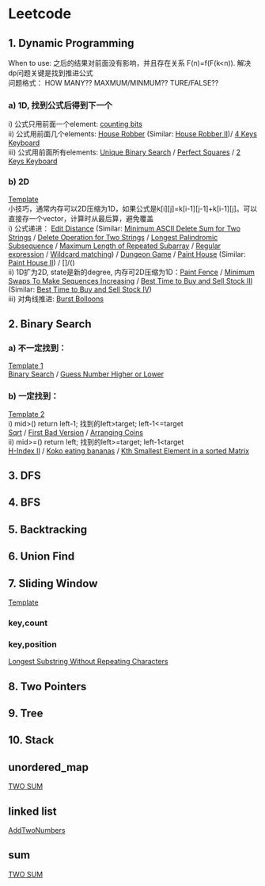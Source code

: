 # Leetcode
## 1. Dynamic Programming
When to use: 之后的结果对前面没有影响，并且存在关系 F(n)=f(F(k<n)). 解决dp问题关键是找到推进公式  
问题格式： HOW MANY?? MAXMUM/MINMUM?? TURE/FALSE??  
### a) 1D, 找到公式后得到下一个
i) 公式只用前面一个element: [counting bits](https://github.com/chbyang/Leetcode/blob/master/code/0338Counting%20Bits.h)  
ii) 公式用前面几个elements: [House Robber](https://github.com/chbyang/Leetcode/blob/master/code/0198House%20Robber.h) (Similar: [House Robber II](https://github.com/chbyang/Leetcode/blob/master/code/0213House%20Robber%20II.h))/ [4 Keys Keyboard](https://github.com/chbyang/Leetcode/blob/master/code/0651_4%20Keys%20Keyboard.h)   
iii) 公式用前面所有elements: [Unique Binary Search](https://github.com/chbyang/Leetcode/blob/master/code/0096Unique%20Binary%20Search%20Trees.h)  / [Perfect Squares](https://github.com/chbyang/Leetcode/blob/master/code/0279Perfect%20Squares.h) / [2 Keys Keyboard](https://github.com/chbyang/Leetcode/blob/master/code/0650_2%20Keys%20Keyboard.h)  
### b) 2D
[Template](https://github.com/chbyang/Leetcode/blob/master/template/2D_DP1.cpp)  
小技巧，通常内存可以2D压缩为1D，如果公式是k[i][j]=k[i-1][j-1]+k[i-1][j]。可以直接存一个vector，计算时从最后算，避免覆盖  
i) 公式递进： 
[Edit Distance](https://github.com/chbyang/Leetcode/blob/master/code/0072Edit%20Distance.h) (Similar: [Minimum ASCII Delete Sum for Two Strings](https://github.com/chbyang/Leetcode/blob/master/code/0712Minimum%20ASCII%20Delete%20Sum%20for%20Two%20Strings.h) / [Delete Operation for Two Strings](https://github.com/chbyang/Leetcode/blob/master/code/0583Delete%20Operation%20for%20Two%20Strings.h) / [Longest Palindromic Subsequence](https://github.com/chbyang/Leetcode/blob/master/code/0516Longest%20Palindromic%20Subsequence.h) / [Maximum Length of Repeated Subarray](https://github.com/chbyang/Leetcode-Templates-and-Examples/blob/master/code/0718Maximum%20Length%20of%20Repeated%20Subarray.h) / [Regular expression](https://github.com/chbyang/Leetcode/edit/master/code/0010Regular%20Expression%20Matching.h) / [Wildcard matching](https://github.com/chbyang/Leetcode/blob/master/code/0044Wildcard%20Matching.h)) / [Dungeon Game](https://github.com/chbyang/Leetcode/blob/master/code/0174Dungeon%20Game.h) / [Paint House](https://github.com/chbyang/Leetcode/blob/master/code/0256Paint%20House.h) (Similar: [Paint House II](https://github.com/chbyang/Leetcode/blob/master/code/0265Paint%20House%20II.h)) / []/()  
ii) 1D扩为2D, state是新的degree, 内存可2D压缩为1D：[Paint Fence](https://github.com/chbyang/Leetcode/blob/master/code/0276Paint%20Fence.h) / [Minimum Swaps To Make Sequences Increasing](https://github.com/chbyang/Leetcode-Templates-and-Examples/blob/master/code/0801Minimum%20Swaps%20To%20Make%20Sequences%20Increasing.h) / [Best Time to Buy and Sell Stock III]() (Similar: [Best Time to Buy and Sell Stock IV]())  
iii) 对角线推进: [Burst Bolloons](https://github.com/chbyang/Leetcode-Templates-and-Examples/blob/master/code/0312Burst%20Balloons.h)  
## 2. Binary Search
### a) 不一定找到：
[Template 1](https://github.com/chbyang/Leetcode-Templates-and-Examples/blob/master/template/BinarySearch1.cpp)  
[Binary Search](https://github.com/chbyang/Leetcode-Templates-and-Examples/blob/master/code/0704Binary%20Search.h) / [Guess Number Higher or Lower](https://github.com/chbyang/Leetcode-Templates-and-Examples/blob/master/code/0374Guess%20Number%20Higher%20or%20Lower.h)  
### b) 一定找到：
[Template 2](https://github.com/chbyang/Leetcode-Templates-and-Examples/blob/master/template/BinarySearch2.cpp)  
i) mid>() return left-1; 找到的left>target; left-1<=target  
[Sqrt](https://github.com/chbyang/Leetcode-Templates-and-Examples/blob/master/code/0069Sqrt(x).h) / [First Bad Version](https://github.com/chbyang/Leetcode-Templates-and-Examples/blob/master/code/0278First%20Bad%20Version.h) / [Arranging Coins](https://github.com/chbyang/Leetcode-Templates-and-Examples/blob/master/code/0441Arranging%20Coins.h)  
ii) mid>=() return left; 找到的left>=target; left-1<target  
[H-Index II](https://github.com/chbyang/Leetcode-Templates-and-Examples/blob/master/code/0275H-Index%20II.h) / [Koko eating bananas](https://github.com/chbyang/Leetcode-Templates-and-Examples/blob/master/code/0875Koko%20Eating%20Bananas.h) / [Kth Smallest Element in a sorted Matrix](https://github.com/chbyang/Leetcode-Templates-and-Examples/blob/master/code/0378Kth%20Smallest%20Element%20in%20a%20Sorted%20Matrix.h)  
## 3. DFS

## 4. BFS

## 5. Backtracking

## 6. Union Find

## 7. Sliding Window
[Template](https://github.com/chbyang/Leetcode/blob/master/template/SlidingWindow1.cpp)
### key,count
### key,position
[Longest Substring Without Repeating Characters](https://github.com/chbyang/Leetcode/blob/master/code/0003LongestSubstrWithoutRepeatingCharacters.h)  

## 8. Two Pointers

## 9. Tree

## 10. Stack


## unordered_map
[TWO SUM](https://github.com/chbyang/Leetcode/blob/master/code/0001TwoSum.h) 

## linked list
[AddTwoNumbers](https://github.com/chbyang/Leetcode/blob/master/code/0002AddTwoNumbers.h)

## sum
[TWO SUM](https://github.com/chbyang/Leetcode/blob/master/code/0001TwoSum.h) 
